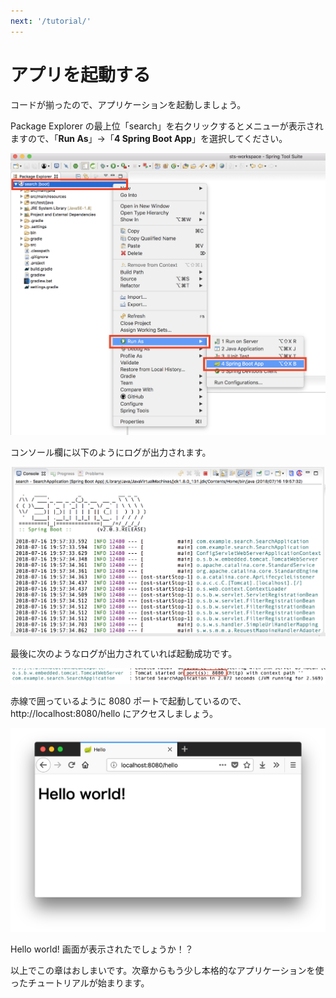 ```yaml
---
next: '/tutorial/'
---
```


# アプリを起動する

コードが揃ったので、アプリケーションを起動しましょう。

Package Explorer の最上位「search」を右クリックするとメニューが表示されますので、「**Run As**」→「**4 Spring Boot App**」を選択してください。

![STS Run app](../assets/sts-run-app.png)

コンソール欄に以下のようにログが出力されます。

![STS Run app](../assets/sts-run-app-log-1.png)

最後に次のようなログが出力されていれば起動成功です。

![STS Run app](../assets/sts-run-app-log-2.png)

赤線で囲っているように 8080 ポートで起動しているので、http://localhost:8080/hello にアクセスしましょう。

![STS Run app](../assets/sts-run-app-browser.png)

Hello world! 画面が表示されたでしょうか！？

以上でこの章はおしまいです。次章からもう少し本格的なアプリケーションを使ったチュートリアルが始まります。
